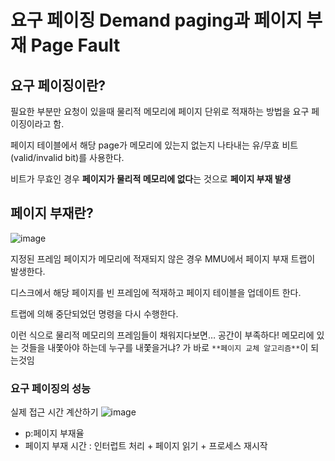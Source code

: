 # 요구 페이징 Demand paging과 페이지 부재 Page Fault

## 요구 페이징이란?

필요한 부분만 요청이 있을때 물리적 메모리에 페이지 단위로 적재하는 방법을 요구 페이징이라고 함.

페이지 테이블에서 해당 page가 메모리에 있는지 없는지 나타내는 유/무효 비트(valid/invalid bit)를 사용한다.

비트가 무효인 경우 **페이지가 물리적 메모리에 없다**는 것으로 **페이지 부재 발생**

## 페이지 부재란?

![image](https://github.com/gyungmean/cs_study/assets/70059000/e9bcbe0e-a193-4fd6-9bfa-8fb210b8ec7d)

지정된 프레임 페이지가 메모리에 적재되지 않은 경우 MMU에서 페이지 부재 트랩이 발생한다.

디스크에서 해당 페이지를 빈 프레임에 적재하고 페이지 테이블을 업데이트 한다.

트랩에 의해 중단되었던 명령을 다시 수행한다.

이런 식으로 물리적 메모리의 프레임들이 채워지다보면… 공간이 부족하다! 메모리에 있는 것들을 내쫓아야 하는데 누구를 내쫓을거냐? 가 바로 `**페이지 교체 알고리즘**`이 되는것임

### 요구 페이징의 성능

실제 접근 시간 계산하기
![image](https://github.com/gyungmean/cs_study/assets/70059000/41c37f3d-48c3-4c6c-bafe-1bd286188bd3)

- p:페이지 부재율
- 페이지 부재 시간 : 인터럽트 처리 + 페이지 읽기 + 프로세스 재시작
